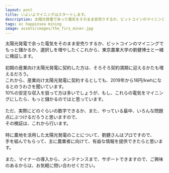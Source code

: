 ```yaml
---
layout: post
title: いよいよマイニングはスタートします。
description: 太陽光発電で余った電気をそのまま安売りするか、ビットコインのマイニングでもっと儲かるか、選択しを増やしたくこれから、東京農業大学の劉健博士と一緒に検証します。
tags: ec happinsea mining
image: assets/images/the_firs_miner.jpg
---
```

太陽光発電で余った電気をそのまま安売りするか、ビットコインのマイニングでもっと儲かるか、選択しを増やしたくこれから、東京農業大学の劉健博士と一緒に検証します。<br>
<br>
初期の産業向け太陽光発電に契約した方は、そろそろ契約満期に迎えるかたも増えるだろう。<br>
これから、産業向け太陽光発電に契約するとしても、2019年から18円/kwhになるとのうわさを聞いています。<br>
10%の安定な収入を狙って方は多いでしょうが、もし、これらの電気をマイニングにしたら、もっと儲かるのではと思っています。<br>
<br>
ただ、実際にどのぐらいの数字できるか、また、やっている最中、いろんな問題点にぶつけるだろうと思いますので、<br>
その検証は、これから行います。<br>
<br>
特に農地を活用した太陽光発電のことについて、劉健さんはプロですので、<br>
手を組んでもらって、主に農業者に向けて、有益な情報を提供できたらと思います。<br>
<br>
また、マイナーの導入から、メンテナンスまで、サポートできますので、ご興味のあるからは、お気軽に問い合わせください。
